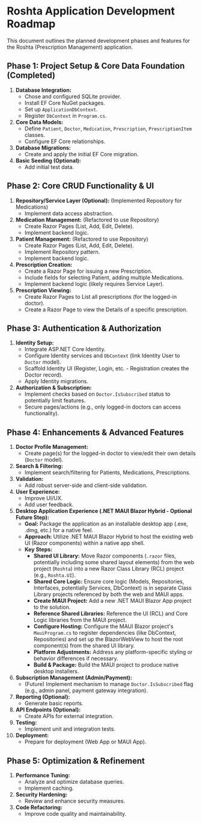 # Roshta Application Development Roadmap

This document outlines the planned development phases and features for the Roshta (Prescription Management) application.

## Phase 1: Project Setup & Core Data Foundation (Completed)

1.  **Database Integration:**
    *   Chose and configured SQLite provider.
    *   Install EF Core NuGet packages.
    *   Set up `ApplicationDbContext`.
    *   Register `DbContext` in `Program.cs`.
2.  **Core Data Models:**
    *   Define `Patient`, `Doctor`, `Medication`, `Prescription`, `PrescriptionItem` classes.
    *   Configure EF Core relationships.
3.  **Database Migrations:**
    *   Create and apply the initial EF Core migration.
4.  **Basic Seeding (Optional):**
    *   Add initial test data.

## Phase 2: Core CRUD Functionality & UI

1.  **Repository/Service Layer (Optional):** (Implemented Repository for Medications)
    *   Implement data access abstraction.
2.  **Medication Management:** (Refactored to use Repository)
    *   Create Razor Pages (List, Add, Edit, Delete).
    *   Implement backend logic.
3.  **Patient Management:** (Refactored to use Repository)
    *   Create Razor Pages (List, Add, Edit, Delete).
    *   Implement Repository pattern.
    *   Implement backend logic.
4.  **Prescription Creation:**
    *   Create a Razor Page for issuing a new Prescription.
    *   Include fields for selecting Patient, adding multiple Medications.
    *   Implement backend logic (likely requires Service Layer).
5.  **Prescription Viewing:**
    *   Create Razor Pages to List all prescriptions (for the logged-in doctor).
    *   Create a Razor Page to view the Details of a specific prescription.

## Phase 3: Authentication & Authorization

1.  **Identity Setup:**
    *   Integrate ASP.NET Core Identity.
    *   Configure Identity services and `DbContext` (link Identity User to `Doctor` model).
    *   Scaffold Identity UI (Register, Login, etc. - Registration creates the Doctor record).
    *   Apply Identity migrations.
2.  **Authorization & Subscription:**
    *   Implement checks based on `Doctor.IsSubscribed` status to potentially limit features.
    *   Secure pages/actions (e.g., only logged-in doctors can access functionality).

## Phase 4: Enhancements & Advanced Features

1.  **Doctor Profile Management:**
    *   Create page(s) for the logged-in doctor to view/edit their own details (`Doctor` model).
2.  **Search & Filtering:**
    *   Implement search/filtering for Patients, Medications, Prescriptions.
3.  **Validation:**
    *   Add robust server-side and client-side validation.
4.  **User Experience:**
    *   Improve UI/UX.
    *   Add user feedback.
5.  **Desktop Application Experience (.NET MAUI Blazor Hybrid - Optional Future Step):**
    *   **Goal:** Package the application as an installable desktop app (.exe, .dmg, etc.) for a native feel.
    *   **Approach:** Utilize .NET MAUI Blazor Hybrid to host the existing web UI (Razor components) within a native app shell.
    *   **Key Steps:**
        *   **Shared UI Library:** Move Razor components (`.razor` files, potentially including some shared layout elements) from the web project (`Roshta`) into a new Razor Class Library (RCL) project (e.g., `Roshta.UI`).
        *   **Shared Core Logic:** Ensure core logic (Models, Repositories, Interfaces, potentially Services, DbContext) is in separate Class Library projects referenced by both the web and MAUI apps.
        *   **Create MAUI Project:** Add a new .NET MAUI Blazor App project to the solution.
        *   **Reference Shared Libraries:** Reference the UI (RCL) and Core Logic libraries from the MAUI project.
        *   **Configure Hosting:** Configure the MAUI Blazor project's `MauiProgram.cs` to register dependencies (like DbContext, Repositories) and set up the BlazorWebView to host the root component(s) from the shared UI library.
        *   **Platform Adjustments:** Address any platform-specific styling or behavior differences if necessary.
        *   **Build & Package:** Build the MAUI project to produce native desktop installers.
6.  **Subscription Management (Admin/Payment):**
    *   (Future) Implement mechanism to manage `Doctor.IsSubscribed` flag (e.g., admin panel, payment gateway integration).
7.  **Reporting (Optional):**
    *   Generate basic reports.
8.  **API Endpoints (Optional):**
    *   Create APIs for external integration.
9.  **Testing:**
    *   Implement unit and integration tests.
10. **Deployment:**
    *   Prepare for deployment (Web App or MAUI App).

## Phase 5: Optimization & Refinement

1.  **Performance Tuning:**
    *   Analyze and optimize database queries.
    *   Implement caching.
2.  **Security Hardening:**
    *   Review and enhance security measures.
3.  **Code Refactoring:**
    *   Improve code quality and maintainability. 